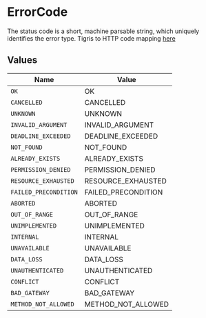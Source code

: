# ErrorCode

The status code is a short, machine parsable string, which uniquely identifies the error type. Tigris to HTTP code mapping [here](/reference/http-code)


## Values

| Name                  | Value                 |
| --------------------- | --------------------- |
| `OK`                  | OK                    |
| `CANCELLED`           | CANCELLED             |
| `UNKNOWN`             | UNKNOWN               |
| `INVALID_ARGUMENT`    | INVALID_ARGUMENT      |
| `DEADLINE_EXCEEDED`   | DEADLINE_EXCEEDED     |
| `NOT_FOUND`           | NOT_FOUND             |
| `ALREADY_EXISTS`      | ALREADY_EXISTS        |
| `PERMISSION_DENIED`   | PERMISSION_DENIED     |
| `RESOURCE_EXHAUSTED`  | RESOURCE_EXHAUSTED    |
| `FAILED_PRECONDITION` | FAILED_PRECONDITION   |
| `ABORTED`             | ABORTED               |
| `OUT_OF_RANGE`        | OUT_OF_RANGE          |
| `UNIMPLEMENTED`       | UNIMPLEMENTED         |
| `INTERNAL`            | INTERNAL              |
| `UNAVAILABLE`         | UNAVAILABLE           |
| `DATA_LOSS`           | DATA_LOSS             |
| `UNAUTHENTICATED`     | UNAUTHENTICATED       |
| `CONFLICT`            | CONFLICT              |
| `BAD_GATEWAY`         | BAD_GATEWAY           |
| `METHOD_NOT_ALLOWED`  | METHOD_NOT_ALLOWED    |